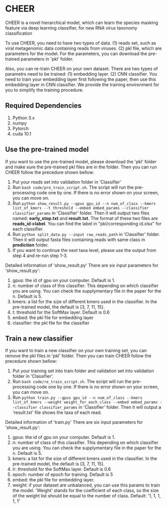 # CHEER
CHEER is a novel hierarchical model, which can learn the species masking feature via deep learning classifier, for new RNA virus taxonomy classification

To use CHEER, you need to have two types of data. (1) reads set, such as viral metagenomic data containing reads from viruses. (2) pkl file, which are parameters for the model. For the parameters, you can download the pre-trained parameters in 'pkl' folder. 

Also, you can re-train CHEER on your own dataset. There are two types of parametrs need to be trained: (1) embedding layer. (2) CNN classifier. You need to train your embedding layer first following the paper, then use this embedding layer in CNN classifier. We provide the training environment for you to simplify the training procedure. 

## Required Dependencies
1. Python 3.x
2. numpy
3. Pytorch
4. cuda 10.1


## Use the pre-trained model
If you want to use the pre-trained model, please download the 'pkl' folder and make sure the pre-trained pkl files are in the folder. Then you can run CHEER follow the precedure shown bellow:

1. Put your reads set into validation folder in 'Classifier'
2. Run `bash code/pre_train_script.sh`. The script will run the pre-processing code one by one. If there is no error shown on your screen, you can move on.
3. Run `python show_result.py --gpus gpu_id --n num_of_class --kmers list_of_kmers --t threshold --embed embed_params --classifier classifier_params` in 'Classifier' folder. Then it will output two files named: **early_stop.txt** and **result.txt**. The format of these two files are **reads_id->label**. You can find the label in "pkl/corresponding id.xlsx" for each classifier.
4. Run `python split_data.py --input raw_reads_path` in 'Classifier' folder. Then it will output fasta files containing reads with same class in **prediction** folder.
5. If you want to continue the next taxa level, please use the output from step 4 and re-run step 1-3.

Detailed information of 'show_result.py'
There are six input parameters for 'show_result.py':
1. gpus: the id of gpu on your computer. Default is 1.
2. n: number of class of this classifier. This depending on which classifier you are using. You can check the supplymentary file in the paper for the n. Default is 5.
3. kmers: a list for the size of different kmers used in the classifier. In the pre-trained model, the default is [3, 7, 11, 15].
4. t: threshold for the SoftMax layer. Default is 0.6
5. embed: the pkl file for embedding layer
6. classifier: the pkl file for the classifier


## Train a new classifier
If you want to train a new classifier on your own training set, you can remove the pkl files in 'pkl' folder. Then you can train CHEER follow the precedure shown bellow:

1. Put your training set into train folder and validation set into validation folder in 'Classifier'. 
2. Run `bash code/re_train_script.sh`. The script will run the pre-processing code one by one. If there is no error shown on your screen, you can move on.
3. Run `python train.py --gpus gpu_id --n num_of_class --kmers list_of_kmers --weight weight_for_each_class --embed embed_params --classifier classifier_params` in 'Classifier' folder. Then it will output a 'result.txt' file shows the taxa of each read.

Detailed information of 'train.py'
There are six input parameters for 'show_result.py':
1. gpus: the id of gpu on your computer. Default is 1.
2. n: number of class of this classifier. This depending on which classifier you are using. You can check the supplymentary file in the paper for the n. Default is 5.
3. kmers: a list for the size of different kmers used in the classifier. In the pre-trained model, the default is [3, 7, 11, 15].
4. lr: threshold for the SoftMax layer. Default is 0.6
5. epoch: number of epoch for training. Default is 5
6. embed: the pkl file for embedding layer.
7. weight: if your dataset are unbalanced, you can use this params to train the model. 'Weight' stands for the coefficient of each class, so the size of the weight list should be equal to the number of class. Default: '1, 1, 1, 1, 1'



